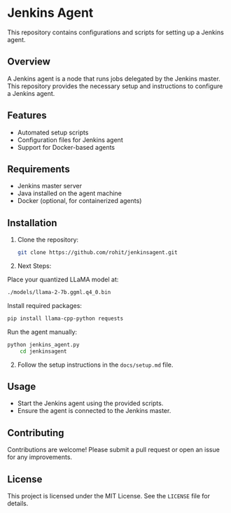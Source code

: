 # Jenkins Agent

This repository contains configurations and scripts for setting up a Jenkins agent.

## Overview

A Jenkins agent is a node that runs jobs delegated by the Jenkins master. This repository provides the necessary setup and instructions to configure a Jenkins agent.

## Features

- Automated setup scripts
- Configuration files for Jenkins agent
- Support for Docker-based agents

## Requirements

- Jenkins master server
- Java installed on the agent machine
- Docker (optional, for containerized agents)

## Installation

1. Clone the repository:
    ```bash
    git clone https://github.com/rohit/jenkinsagent.git
2. Next Steps:

Place your quantized LLaMA model at:
```bash
./models/llama-2-7b.ggml.q4_0.bin
```
Install required packages:
```bash
pip install llama-cpp-python requests
```
Run the agent manually:
```bash
python jenkins_agent.py
    cd jenkinsagent
 ```

2. Follow the setup instructions in the `docs/setup.md` file.

## Usage

- Start the Jenkins agent using the provided scripts.
- Ensure the agent is connected to the Jenkins master.

## Contributing

Contributions are welcome! Please submit a pull request or open an issue for any improvements.

## License

This project is licensed under the MIT License. See the `LICENSE` file for details.